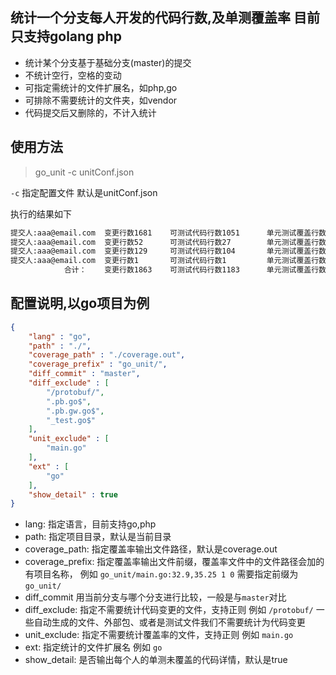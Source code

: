 ## 统计一个分支每人开发的代码行数,及单测覆盖率 目前只支持golang php

- 统计某个分支基于基础分支(master)的提交
- 不统计空行，空格的变动
- 可指定需统计的文件扩展名，如php,go
- 可排除不需要统计的文件夹，如vendor
- 代码提交后又删除的，不计入统计

## 使用方法
> go_unit -c unitConf.json

```-c``` 指定配置文件 默认是unitConf.json

执行的结果如下
```txt
提交人:aaa@email.com  变更行数1681    可测试代码行数1051      单元测试覆盖行数933     覆盖率88.77%
提交人:aaa@email.com  变更行数52      可测试代码行数27        单元测试覆盖行数26      覆盖率96.30%
提交人:aaa@email.com  变更行数129     可测试代码行数104       单元测试覆盖行数32      覆盖率30.77%
提交人:aaa@email.com  变更行数1       可测试代码行数1         单元测试覆盖行数1       覆盖率100.00%
            合计：    变更行数1863    可测试代码行数1183      单元测试覆盖行数992     覆盖率83.85%

```

## 配置说明,以go项目为例
```json
{
    "lang" : "go",
    "path" : "./",
    "coverage_path" : "./coverage.out",
    "coverage_prefix" : "go_unit/",
    "diff_commit" : "master",
    "diff_exclude" : [
        "/protobuf/",
        ".pb.go$",
        ".pb.gw.go$",
        "_test.go$"
    ],
    "unit_exclude" : [
        "main.go"
    ],
    "ext" : [
        "go"
    ],
    "show_detail" : true
}
```
- lang: 指定语言，目前支持go,php
- path: 指定项目目录，默认是当前目录
- coverage_path: 指定覆盖率输出文件路径，默认是coverage.out
- coverage_prefix: 指定覆盖率输出文件前缀，覆盖率文件中的文件路径会加的有项目名称，
  例如 `go_unit/main.go:32.9,35.25 1 0` 需要指定前缀为 `go_unit/`
- diff_commit 用当前分支与哪个分支进行比较，一般是与`master`对比
- diff_exclude: 指定不需要统计代码变更的文件，支持正则 例如 `/protobuf/` 一些自动生成的文件、外部包、或者是测试文件我们不需要统计为代码变更
- unit_exclude: 指定不需要统计覆盖率的文件，支持正则 例如 `main.go` 
- ext: 指定统计的文件扩展名 例如 `go`
- show_detail: 是否输出每个人的单测未覆盖的代码详情，默认是true